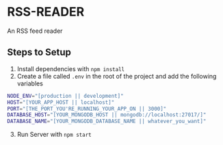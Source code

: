 # RSS-READER

An RSS feed reader

## Steps to Setup

1. Install dependencies with `npm install`
2. Create a file called `.env` in the root of the project and add the following variables

```bash
NODE_ENV="[production || development]"
HOST="[YOUR_APP_HOST || localhost]"
PORT="[THE_PORT_YOU'RE_RUNNING_YOUR_APP_ON || 3000]"
DATABASE_HOST="[YOUR_MONGODB_HOST || mongodb://localhost:27017/]"
DATABASE_NAME="[YOUR_MONGODB_DATABASE_NAME || whatever_you_want]"
```

3. Run Server with `npm start`